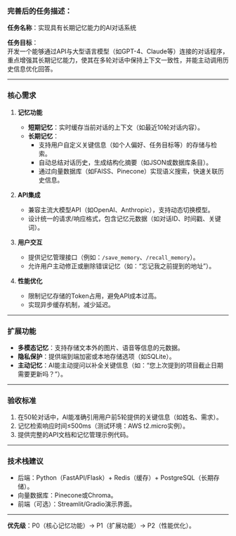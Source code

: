 ### 完善后的任务描述：

**任务名称**：实现具有长期记忆能力的AI对话系统  

**任务目标**：  
开发一个能够通过API与大型语言模型（如GPT-4、Claude等）连接的对话程序，重点增强其长期记忆能力，使其在多轮对话中保持上下文一致性，并能主动调用历史信息优化回答。  

---

### **核心需求**  
1. **记忆功能**  
   - **短期记忆**：实时缓存当前对话的上下文（如最近10轮对话内容）。  
   - **长期记忆**：  
     - 支持用户自定义关键信息（如个人偏好、任务目标等）的存储与检索。  
     - 自动总结对话历史，生成结构化摘要（如JSON或数据库条目）。  
     - 通过向量数据库（如FAISS、Pinecone）实现语义搜索，快速关联历史信息。  

2. **API集成**  
   - 兼容主流大模型API（如OpenAI、Anthropic），支持动态切换模型。  
   - 设计统一的请求/响应格式，包含记忆元数据（如对话ID、时间戳、关键词）。  

3. **用户交互**  
   - 提供记忆管理接口（例如：`/save_memory`、`/recall_memory`）。  
   - 允许用户主动修正或删除错误记忆（如：“忘记我之前提到的地址”）。  

4. **性能优化**  
   - 限制记忆存储的Token占用，避免API成本过高。  
   - 实现异步缓存机制，减少延迟。  

---

### **扩展功能**  
- **多模态记忆**：支持存储文本外的图片、语音等信息的元数据。  
- **隐私保护**：提供端到端加密或本地存储选项（如SQLite）。  
- **主动记忆**：AI能主动提问以补全关键信息（如：“您上次提到的项目截止日期需要更新吗？”）。  

---

### **验收标准**  
1. 在50轮对话中，AI能准确引用用户前5轮提供的关键信息（如姓名、需求）。  
2. 记忆检索响应时间≤500ms（测试环境：AWS t2.micro实例）。  
3. 提供完整的API文档和记忆管理示例代码。  

---

### **技术栈建议**  
- 后端：Python（FastAPI/Flask）+ Redis（缓存）+ PostgreSQL（长期存储）。  
- 向量数据库：Pinecone或Chroma。  
- 前端（可选）：Streamlit/Gradio演示界面。  

---

**优先级**：P0（核心记忆功能）→ P1（扩展功能）→ P2（性能优化）。  
